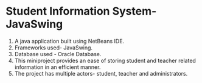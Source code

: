 # Student Information System-JavaSwing
1. A java application built using NetBeans IDE.
2. Frameworks used- JavaSwing.
3. Database used - Oracle Database.
4. This miniproject provides an ease of storing student and teacher related information in an efficient manner.
5. The project has multiple actors- student, teacher and administrators.
